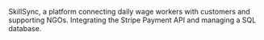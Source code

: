 SkillSync, a platform connecting daily wage 
workers with customers and supporting NGOs. 
Integrating the Stripe Payment API and managing 
a SQL database.
